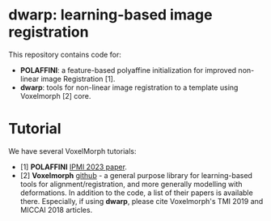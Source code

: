 # dwarp: learning-based image registration

This repository contains code for:
 - **POLAFFINI**: a feature-based polyaffine initialization for improved non-linear image Registration [1]. 
 - **dwarp**: tools for non-linear image registration to a template using Voxelmorph [2] core.
 
# Tutorial

We have several VoxelMorph tutorials:
  - [1] **POLAFFINI** [IPMI 2023 paper](https://link.springer.com/content/pdf/10.1007/978-3-031-34048-2_47.pdf?pdf=inline%20link).
  - [2] **Voxelmorph** [github](https://github.com/voxelmorph/voxelmorph) - a general purpose library for learning-based tools for alignment/registration, and more generally modelling with deformations. In addition to the code, a list of their papers is available there. Especially, if using **dwarp**, please cite Voxelmorph's TMI 2019 and MICCAI 2018 articles.

